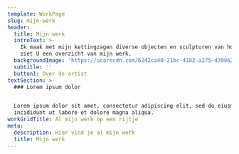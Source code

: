 ```yaml
---
template: WorkPage
slug: mijn-werk
header:
  title: Mijn werk
  introText: >-
    Ik maak met mijn kettingzagen diverse objecten en sculpturen van hout, hier
    ziet U een overzicht van mijn werk.
  backgroundImage: 'https://ucarecdn.com/6242ca40-21bc-4182-a275-d39962cdc7e6/'
  subtitle: ''
  button1: Over de artist
textSection: >-
  ### Lorem ipsum dolor


  Lorem ipsum dolor sit amet, consectetur adipiscing elit, sed do eiusmod tempor
  incididunt ut labore et dolore magna aliqua.
workGridTitle: Al mijn werk op een rijtje
meta:
  description: Hier vind je al mijn werk
  title: Mijn werk
---
```

